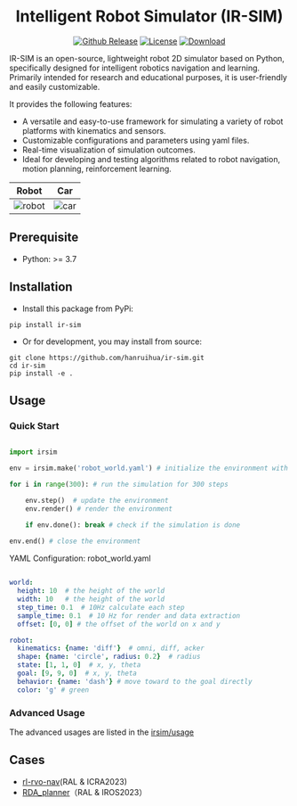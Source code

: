 <!-- <div align="center">
<img src="doc/image/ir-sim_logos/logo1_nobg.png" width = "200" >
</div>  -->


<div align="center">

# Intelligent Robot Simulator (IR-SIM)

<a href="https://img.shields.io/badge/release-v2.1.0-brightgreen?link=https%3A%2F%2Fgithub.com%2Fhanruihua%2Fir-sim%2Freleases%2F
)](https://github.com/hanruihua/ir-sim/releases/"><img src='https://img.shields.io/github/v/release/hanruihua/ir-sim?color=brightgreen' alt='Github Release'></a>
<a href="https://github.com/hanruihua/ir-sim?tab=MIT-1-ov-file"><img src='https://img.shields.io/badge/License-MIT-blue' alt='License'></a>
<a href="https://pypistats.org/packages/ir-sim"><img src='https://img.shields.io/pypi/dm/ir-sim' alt='Download'></a>

</div>

IR-SIM is an open-source, lightweight robot 2D simulator based on Python, specifically designed for intelligent robotics navigation and learning. Primarily intended for research and educational purposes, it is user-friendly and easily customizable.

It provides the following features:
  - A versatile and easy-to-use framework for simulating a variety of robot platforms with kinematics and sensors. 
  - Customizable configurations and parameters using yaml files.
  - Real-time visualization of simulation outcomes.
  - Ideal for developing and testing algorithms related to robot navigation, motion planning, reinforcement learning.


Robot             |  Car
:-------------------------:|:-------------------------:
![robot]([doc/animations/rvo.gif](https://github.com/user-attachments/assets/5930b088-d400-4943-8ded-853c22eae75b))  |  ![car](https://github.com/user-attachments/assets/3257abc1-8bed-40d8-9b51-e5d90b06ee06)

## Prerequisite

- Python: >= 3.7

## Installation

- Install this package from PyPi:

```
pip install ir-sim
```

- Or for development, you may install from source: 

```
git clone https://github.com/hanruihua/ir-sim.git    
cd ir-sim   
pip install -e .  
```
 
## Usage

### Quick Start

```python

import irsim

env = irsim.make('robot_world.yaml') # initialize the environment with the configuration file

for i in range(300): # run the simulation for 300 steps

    env.step()  # update the environment
    env.render() # render the environment

    if env.done(): break # check if the simulation is done
        
env.end() # close the environment
```

YAML Configuration: robot_world.yaml

```yaml

world:
  height: 10  # the height of the world
  width: 10   # the height of the world
  step_time: 0.1  # 10Hz calculate each step
  sample_time: 0.1  # 10 Hz for render and data extraction 
  offset: [0, 0] # the offset of the world on x and y 

robot:
  kinematics: {name: 'diff'}  # omni, diff, acker
  shape: {name: 'circle', radius: 0.2}  # radius
  state: [1, 1, 0]  # x, y, theta
  goal: [9, 9, 0]  # x, y, theta
  behavior: {name: 'dash'} # move toward to the goal directly 
  color: 'g' # green
```


### Advanced Usage

The advanced usages are listed in the [irsim/usage](https://github.com/hanruihua/ir-sim/tree/main/irsim/usage)


<!-- ## YAML Configuration Example

```yaml

world:
  height: 10  
  width: 10   
  step_time: 0.1  
  sample_time: 0.1   
  offset: [0, 0] 
  collision_mode: 'stop'  # 'stop', 'unobstructed', 'reactive'
  control_mode: 'auto'  # 'auto', 'keyboard'

robot:
  - number: 10
    distribution: {name: 'circle', radius: 4.0, center: [5, 5]}  # name: 'circle', 'random',
    kinematics: {name: 'diff'} # name: 'diff', 'omni', acker
    shape: 
      - {name: 'circle', radius: 0.2}  # name: 'circle', 'rectangle'
    behavior: {name: 'rvo', vxmax: 1.3, vymax: 1.3, accer: 1.0, factor: 0.5} # name: 
    vel_min: [-2, -2.0]
    vel_max: [2, 2.0]
    color: ['royalblue', 'red', 'green', 'orange', 'purple', 'yellow', 'cyan', 'magenta', 'lime', 'pink', 'brown'] 
    arrive_mode: position   # position, state
    goal_threshold: 0.15
    plot:
      show_trail: true
      show_goal: true
      trail_fill: True
      trail_alpha: 0.2

obstacle:
  - shape: {name: 'circle', radius: 1.0}  
    state: [5, 5, 0]  
  
  - number: 10
    distribution: {name: 'manual'}
    shape:
      - {name: 'polygon', random_shape: true, center_range: [5, 10, 40, 30], avg_radius_range: [0.5, 2], irregularity_range: [0, 1], spikeyness_range: [0, 1], num_vertices_range: [4, 5]}  

  - shape: {name: 'linestring', vertices: [[5, 5], [4, 0], [1, 6]] } 
    state: [0, 0, 0] 

``` -->

## Cases
- [rl-rvo-nav](https://github.com/hanruihua/rl_rvo_nav)(RAL & ICRA2023)
- [RDA_planner](https://github.com/hanruihua/RDA_planner)（RAL & IROS2023）


<!-- ## Contact: 
hanrh@connect.hku.hk -->

<!-- ## Citation

```
@misc{ir-sim,
 author = "Ruihua Han",
 title = "ir-sim: Python based light-weight simulator for robotics navigation and learning.",
 year = 2024,
 url = "https://github.com/hanruihua/ir-sim"
}
``` -->





